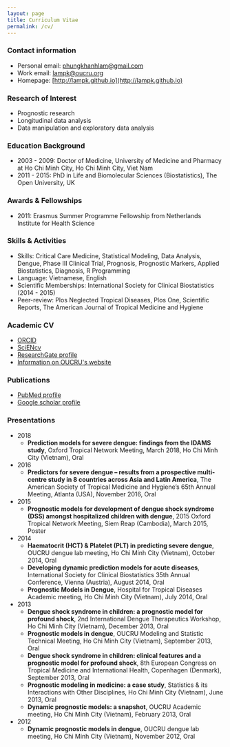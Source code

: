 ```yaml
---
layout: page
title: Curriculum Vitae
permalink: /cv/
---
```


### Contact information
* Personal email: [phungkhanhlam@gmail.com](phungkhanhlam@gmail.com)
* Work email: [lampk@oucru.org](lampk@oucru.org)
* Homepage: [http://lampk.github.io](http://lampk.github.io)

### Research of Interest
* Prognostic research
* Longitudinal data analysis
* Data manipulation and exploratory data analysis

### Education Background
* 2003 - 2009: Doctor of Medicine, University of Medicine and Pharmacy at Ho Chi Minh City, Ho Chi Minh City, Viet Nam 
* 2011 - 2015: PhD in Life and Biomolecular Sciences (Biostatistics), The Open University, UK

### Awards & Fellowships
* 2011: Erasmus Summer Programme Fellowship from Netherlands Institute for Health Science

### Skills & Activities
* Skills: Critical Care Medicine, Statistical Modeling, Data Analysis, Dengue, Phase III Clinical Trial, Prognosis, Prognostic Markers, Applied Biostatistics, Diagnosis, R Programming
* Language: Vietnamese, English
* Scientific Memberships: International Society for Clinical Biostatistics (2014 - 2015)
* Peer-review: Plos Neglected Tropical Diseases, Plos One, Scientific Reports, The American Journal of Tropical Medicine and Hygiene

### Academic CV
* [ORCID](http://orcid.org/0000-0001-7968-473X)
* [SciENcv](http://www.ncbi.nlm.nih.gov/myncbi/phungkhanhlam/cv/71570/)
* [ResearchGate profile](http://www.researchgate.net/profile/Phung_Lam2)
* [Information on OUCRU's website](http://www.oucru.org/dr-phung-khanh-lam/)

### Publications
* [PubMed profile](https://www.ncbi.nlm.nih.gov/pubmed/?term=Lam+Phung+Khanh%5BAuthor%5D+OR+Phung+Lam+Khanh%5BAuthor%5D+OR+Phung+KL%5BAuthor%5D+OR+Khanh+Lam+P%5BAuthor%5D) 
* [Google scholar profile](https://scholar.google.com.vn/citations?user=sLksiNsAAAAJ&hl=en)

### Presentations
* 2018
    + __Prediction models for severe dengue: findings from the IDAMS study__, Oxford Tropical Network Meeting, March 2018, Ho Chi Minh City (Vietnam), Oral
* 2016
    + __Predictors for severe dengue – results from a prospective multi-centre study in 8 countries across Asia and Latin America__, The American Society of Tropical Medicine and Hygiene’s 65th Annual Meeting, Atlanta (USA), November 2016, Oral
* 2015
    + __Prognostic models for development of dengue shock syndrome (DSS) amongst hospitalized children with dengue__, 2015 Oxford Tropical Network Meeting, Siem Reap (Cambodia), March 2015, Poster
* 2014
    + __Haematocrit (HCT) & Platelet (PLT) in predicting severe dengue__,  OUCRU dengue lab meeting, Ho Chi Minh City (Vietnam), October 2014, Oral
    + __Developing dynamic prediction models for acute diseases__, International Society for Clinical Biostatistics 35th Annual Conference, Vienna (Austria), August 2014, Oral
    + __Prognostic Models in Dengue__, Hospital for Tropical Diseases Academic meeting, Ho Chi Minh City (Vietnam), July 2014, Oral
* 2013
    + __Dengue shock syndrome in children: a prognostic model for profound shock__, 2nd International Dengue Therapeutics Workshop, Ho Chi Minh City (Vietnam), December 2013, Oral
    + __Prognostic models in dengue__, OUCRU Modeling and Statistic Technical Meeting, Ho Chi Minh City (Vietnam), September 2013, Oral
    + __Dengue shock syndrome in children: clinical features and a prognostic model for profound shock__, 8th European Congress on Tropical Medicine and International Health, Copenhagen (Denmark), September 2013, Oral
    + __Prognostic modeling in medicine: a case study__, Statistics & its Interactions with Other Disciplines, Ho Chi Minh City (Vietnam), June 2013, Oral
    + __Dynamic prognostic models: a snapshot__, OUCRU Academic meeting, Ho Chi Minh City (Vietnam), February 2013, Oral
* 2012
    + __Dynamic prognostic models in dengue__, OUCRU dengue lab meeting, Ho Chi Minh City (Vietnam), November 2012, Oral

